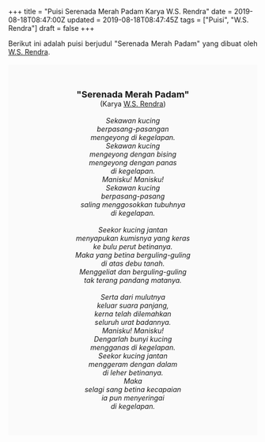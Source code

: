 +++
title = "Puisi Serenada Merah Padam Karya W.S. Rendra"
date = 2019-08-18T08:47:00Z
updated = 2019-08-18T08:47:45Z
tags = ["Puisi", "W.S. Rendra"]
draft = false
+++

<div dir="ltr" style="text-align: left;" trbidi="on"><div style="text-align: justify;">Berikut ini adalah puisi berjudul "Serenada Merah Padam" yang dibuat oleh <a href="https://ensiklopedia.kemdikbud.go.id/sastra/artikel/Rendra" target="_blank">W.S. Rendra</a>.</div><br /><div style="background: #FAFAFA; font-size: 14px; height: auto; margin: 0 auto; padding: 50px; text-align: center; width: auto;"><span style="font-size: 18px;"><b>"Serenada Merah Padam"</b></span><br />(Karya <a href="https://www.sekata.web.id/tags/w.s.-rendra" target="_blank">W.S. Rendra</a>) <br /><br /><i>Sekawan kucing<br />berpasang-pasangan<br />mengeyong di kegelapan.<br />Sekawan kucing<br />mengeyong dengan bising<br />mengeyong dengan panas<br />di kegelapan.<br />Manisku! Manisku!<br />Sekawan kucing<br />berpasang-pasang<br />saling menggosokkan tubuhnya<br />di kegelapan.<br /><br />Seekor kucing jantan<br />menyapukan kumisnya yang keras<br />ke bulu perut betinanya.<br />Maka yang betina berguling-guling<br />di atas debu tanah.<br />Menggeliat dan berguling-guling<br />tak terang pandang matanya.<br /><br />Serta dari mulutnya<br />keluar suara panjang,<br />kerna telah dilemahkan<br />seluruh urat badannya.<br />Manisku! Manisku!<br />Dengarlah bunyi kucing<br />mengganas di kegelapan.<br />Seekor kucing jantan<br />menggeram dengan dalam<br />di leher betinanya.<br />Maka<br />selagi sang betina kecapaian<br />ia pun menyeringai<br />di kegelapan.</i> </div></div>
